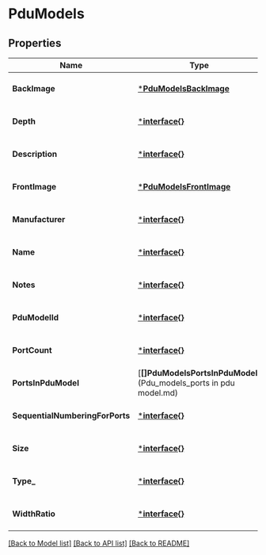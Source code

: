 # PduModels

## Properties
Name | Type | Description | Notes
------------ | ------------- | ------------- | -------------
**BackImage** | [***PduModelsBackImage**](Pdu_models_back_image.md) |  | [optional] [default to null]
**Depth** | [***interface{}**](interface{}.md) |  | [optional] [default to null]
**Description** | [***interface{}**](interface{}.md) |  | [optional] [default to null]
**FrontImage** | [***PduModelsFrontImage**](Pdu_models_front_image.md) |  | [optional] [default to null]
**Manufacturer** | [***interface{}**](interface{}.md) |  | [optional] [default to null]
**Name** | [***interface{}**](interface{}.md) |  | [optional] [default to null]
**Notes** | [***interface{}**](interface{}.md) |  | [optional] [default to null]
**PduModelId** | [***interface{}**](interface{}.md) |  | [optional] [default to null]
**PortCount** | [***interface{}**](interface{}.md) |  | [optional] [default to null]
**PortsInPduModel** | [**[]PduModelsPortsInPduModel**](Pdu_models_ports in pdu model.md) |  | [optional] [default to null]
**SequentialNumberingForPorts** | [***interface{}**](interface{}.md) |  | [optional] [default to null]
**Size** | [***interface{}**](interface{}.md) |  | [optional] [default to null]
**Type_** | [***interface{}**](interface{}.md) |  | [optional] [default to null]
**WidthRatio** | [***interface{}**](interface{}.md) |  | [optional] [default to null]

[[Back to Model list]](../README.md#documentation-for-models) [[Back to API list]](../README.md#documentation-for-api-endpoints) [[Back to README]](../README.md)


